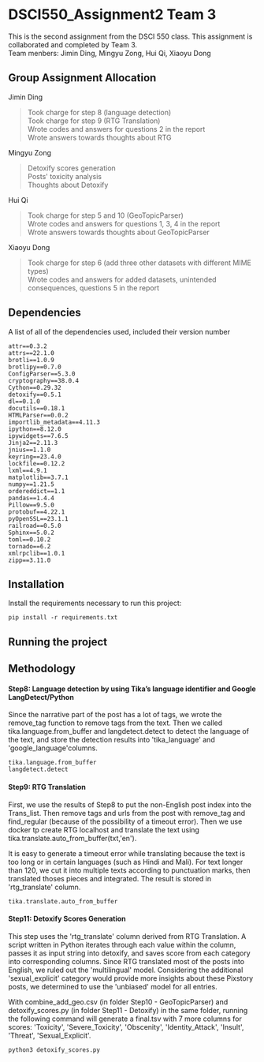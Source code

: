 # DSCI550_Assignment2 Team 3

This is the second assignment from the DSCI 550 class. This assignment is collaborated and completed by Team 3. <br>
Team menbers: Jimin Ding, Mingyu Zong, Hui Qi, Xiaoyu Dong

## Group Assignment Allocation
Jimin Ding
> Took charge for step 8 (language detection)<br>
Took charge for step 9 (RTG Translation)<br>
Wrote codes and answers for questions 2 in the report<br>
Wrote answers towards thoughts about RTG

Mingyu Zong
> Detoxify scores generation<br>
Posts' toxicity analysis<br>
Thoughts about Detoxify<br>

Hui Qi 
> Took charge for step 5 and 10 (GeoTopicParser)<br>
Wrote codes and answers for questions 1, 3, 4 in the report<br>
Wrote answers towards thoughts about GeoTopicParser

Xiaoyu Dong
> Took charge for step 6 (add three other datasets with different MIME types)<br>
Wrote codes and answers for added datasets, unintended consequences, questions 5 in the report<br>



## Dependencies

A list of all of the dependencies used, included their version number  
```
attr==0.3.2
attrs==22.1.0
brotli==1.0.9
brotlipy==0.7.0
ConfigParser==5.3.0
cryptography==38.0.4
Cython==0.29.32
detoxify==0.5.1
dl==0.1.0
docutils==0.18.1
HTMLParser==0.0.2
importlib_metadata==4.11.3
ipython==8.12.0
ipywidgets==7.6.5
Jinja2==2.11.3
jnius==1.1.0
keyring==23.4.0
lockfile==0.12.2
lxml==4.9.1
matplotlib==3.7.1
numpy==1.21.5
ordereddict==1.1
pandas==1.4.4
Pillow==9.5.0
protobuf==4.22.1
pyOpenSSL==23.1.1
railroad==0.5.0
Sphinx==5.0.2
toml==0.10.2
tornado==6.2
xmlrpclib==1.0.1
zipp==3.11.0
```
## Installation

Install the requirements necessary to run this project:  

```
pip install -r requirements.txt
```

## Running the project


## Methodology

#### Step8: Language detection by using Tika’s language identifier and Google LangDetect/Python
Since the narrative part of the post has a lot of tags, we wrote the remove_tag function to remove tags from the text. Then we called tika.language.from_buffer and langdetect.detect to detect the language of the text, and store the detection results into 'tika_language' and 'google_language'columns.

``` 
tika.language.from_buffer
langdetect.detect
``` 

#### Step9: RTG Translation
First, we use the results of Step8 to put the non-English post index into the Trans_list. Then remove tags and urls from the post with remove_tag and find_regular (because of the possibility of a timeout error). Then we use docker tp create RTG localhost and translate the text using tika.translate.auto_from_buffer(txt,'en').

It is easy to generate a timeout error while translating because the text is too long or in certain languages (such as Hindi and Mali). For text longer than 120, we cut it into multiple texts according to punctuation marks, then translated thoses pieces and integrated. The result is stored in 'rtg_translate' column.

``` 
tika.translate.auto_from_buffer
``` 

#### Step11: Detoxify Scores Generation
This step uses the 'rtg_translate' column derived from RTG Translation. A script written in Python iterates through each value within the column, passes it as input string into detoxify, and saves score from each category into corresponding columns. Since RTG translated most of the posts into English, we ruled out the 'multilingual' model. Considering the additional 'sexual_explicit' category would provide more insights about these Pixstory posts, we determined to use the 'unbiased' model for all entries.

With combine_add_geo.csv (in folder Step10 - GeoTopicParser) and detoxify_scores.py (in folder Step11 - Detoxify) in the same folder, running the following command will generate a final.tsv with 7 more columns for scores: 'Toxicity', 'Severe_Toxicity', 'Obscenity', 'Identity_Attack', 'Insult', 'Threat', 'Sexual_Explicit'.
```
python3 detoxify_scores.py
```




